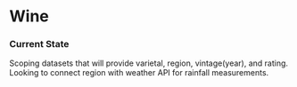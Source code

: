 # Wine

<h3> Current State</h3>
<p>Scoping datasets that will provide varietal, region, vintage(year), and rating. Looking to connect region with weather API for rainfall measurements.</p>
